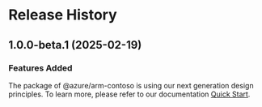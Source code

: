 # Release History
    
## 1.0.0-beta.1 (2025-02-19)

### Features Added

The package of @azure/arm-contoso is using our next generation design principles. To learn more, please refer to our documentation [Quick Start](https://aka.ms/azsdk/js/mgmt/quickstart).
